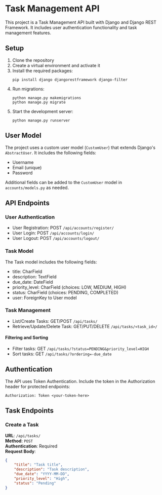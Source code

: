 # Task Management API

This project is a Task Management API built with Django and Django REST Framework. It includes user authentication functionality and task management features.

## Setup

1. Clone the repository
2. Create a virtual environment and activate it
3. Install the required packages:
   ```
   pip install django djangorestframework django-filter
   ```
4. Run migrations:
   ```
   python manage.py makemigrations
   python manage.py migrate
   ```
5. Start the development server:
   ```
   python manage.py runserver
   ```

## User Model

The project uses a custom user model (`CustomUser`) that extends Django's `AbstractUser`. It includes the following fields:

- Username
- Email (unique)
- Password

Additional fields can be added to the `CustomUser` model in `accounts/models.py` as needed.

## API Endpoints

### User Authentication
- User Registration: POST `/api/accounts/register/`
- User Login: POST `/api/accounts/login/`
- User Logout: POST `/api/accounts/logout/`

### Task Model
The Task model includes the following fields:

- title: CharField
- description: TextField
- due_date: DateField
- priority_level: CharField (choices: LOW, MEDIUM, HIGH)
- status: CharField (choices: PENDING, COMPLETED)
- user: ForeignKey to User model

### Task Management
- List/Create Tasks: GET/POST `/api/tasks/`
- Retrieve/Update/Delete Task: GET/PUT/DELETE `/api/tasks/<task_id>/`

#### Filtering and Sorting
- Filter tasks: GET `/api/tasks/?status=PENDING&priority_level=HIGH`
- Sort tasks: GET `/api/tasks/?ordering=-due_date`

## Authentication

The API uses Token Authentication. Include the token in the Authorization header for protected endpoints:

```
Authorization: Token <your-token-here>
```

## Task Endpoints

### Create a Task
**URL**: `/api/tasks/`  
**Method**: `POST`  
**Authentication**: Required  
**Request Body**:  
```json
{
    "title": "Task title",
    "description": "Task description",
    "due_date": "YYYY-MM-DD",
    "priority_level": "High",
    "status": "Pending"
}

